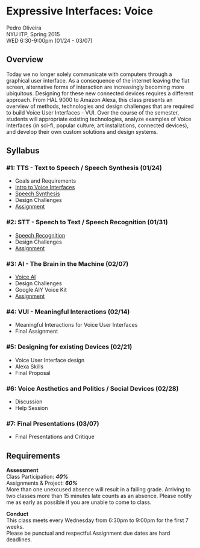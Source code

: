 # Expressive Interfaces: Voice

Pedro Oliveira  
NYU ITP, Spring 2015  
WED 6:30-9:00pm (01/24 - 03/07)   

## Overview

Today we no longer solely communicate with computers through a graphical user interface. As a consequence of the internet leaving the flat screen, alternative forms of interaction are increasingly becoming more ubiquitous. Designing for these new connected devices requires a different approach. From HAL 9000 to Amazon Alexa, this class presents an overview of methods, technologies and design challenges that are required to build Voice User Interfaces - VUI. Over the course of the semester, students will appropriate existing technologies, analyze examples of Voice Interfaces (in sci-fi, popular culture, art installations, connected devices), and develop their own custom solutions and design systems.


## Syllabus
### #1: TTS - Text to Speech / Speech Synthesis (01/24)
- Goals and Requirements
- [Intro to Voice Interfaces](https://github.com/juxtapix/ExpressiveInterfaces_Voice/wiki)
- [Speech Synthesis](https://github.com/juxtapix/ExpressiveInterfaces_Voice/wiki/01.-TTS)
- Design Challenges
- [Assignment](https://github.com/juxtapix/ExpressiveInterfaces_Voice/wiki/01.-TTS#assignment)

### #2: STT - Speech to Text / Speech Recognition (01/31)
- [Speech Recognition](https://github.com/juxtapix/ExpressiveInterfaces_Voice/wiki/02.-STT)
- Design Challenges
- [Assignment](https://github.com/juxtapix/ExpressiveInterfaces_Voice/wiki/02.-STT#assignment)

### #3: AI - The Brain in the Machine (02/07)
- [Voice AI](https://github.com/juxtapix/ExpressiveInterfaces_Voice/wiki/03.-AI)
- Design Challenges
- Google AIY Voice Kit
- [Assignment](https://github.com/juxtapix/ExpressiveInterfaces_Voice/wiki/03.-AI#assignment)

### #4: VUI - Meaningful Interactions (02/14)
- Meaningful Interactions for Voice User Interfaces
- Final Assignment

### #5: Designing for existing Devices (02/21)
- Voice User Interface design
- Alexa Skills
- Final Proposal

### #6: Voice Aesthetics and Politics / Social Devices (02/28)
- Discussion
- Help Session

### #7: Final Presentations (03/07)
- Final Presentations and Critique


## Requirements

**Assessment**  
Class Participation: ***40%***  
Assignments & Project: ***60%***  
More than one unexcused absence will result in a failing grade. Arriving to two classes more than 15 minutes late counts as an absence. Please notify me as early as possible if you are unable to come to class.

**Conduct**  
This class meets every Wednesday from 6:30pm to 9:00pm for the first 7 weeks.  
Please be punctual and respectful.Assignment due dates are hard deadlines.

